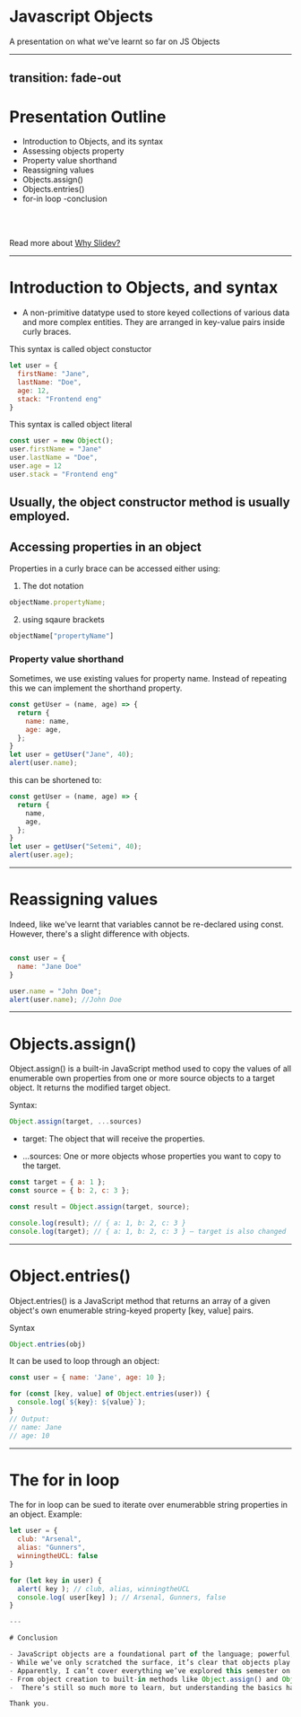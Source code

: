 <!-- ---
monaco: true
# You can also start simply with 'default'
theme: seriph
# random image from a curated Unsplash collection by Anthony
# like them? see https://unsplash.com/collections/94734566/slidev
background: https://cover.sli.dev
# some information about your slides (markdown enabled)
title: Objects in Javascript
info: |
  ## Circle 11 Assignment
  Presentation slides on Javascript Objects.

# apply unocss classes to the current slide
class: text-center
# https://sli.dev/features/drawing
drawings:
  persist: true
# slide transition: https://sli.dev/guide/animations.html#slide-transitions
transition: slide-left
# enable MDC Syntax: https://sli.dev/features/mdc
mdc: true
# open graph
# seoMeta:
#  ogImage: https://cover.sli.dev

 -->

# Javascript Objects

A presentation on what we've learnt so far on JS Objects


<!-- <div @click="$slidev.nav.next" class="mt-12 py-1" hover:bg="white op-10">
  Press Space for next page <carbon:arrow-right />
</div>

<div class="abs-br m-6 text-xl">
  <button @click="$slidev.nav.openInEditor()" title="Open in Editor" class="slidev-icon-btn">
    <carbon:edit />
  </button>
  <a href="https://github.com/slidevjs/slidev" target="_blank" class="slidev-icon-btn">
    <carbon:logo-github />
  </a>
</div> -->

<!--
The last comment block of each slide will be treated as slide notes. It will be visible and editable in Presenter Mode along with the slide. [Read more in the docs](https://sli.dev/guide/syntax.html#notes)
-->

---
transition: fade-out
---

# Presentation Outline


- Introduction to Objects, and its syntax
- Assessing objects property
- Property value shorthand
- Reassigning values
- Objects.assign()
- Objects.entries()
- for-in loop
-conclusion
<br>
<br>

Read more about [Why Slidev?](https://sli.dev/guide/why)

<!--
You can have `style` tag in markdown to override the style for the current page.
Learn more: https://sli.dev/features/slide-scope-style
-->

<!--<style>
h1 {
  background-color: #2B90B6;
  background-image: linear-gradient(45deg, #4EC5D4 10%, #146b8c 20%);
  background-size: 100%;
  -webkit-background-clip: text;
  -moz-background-clip: text;
  -webkit-text-fill-color: transparent;
  -moz-text-fill-color: transparent;
}
</style>-->

<!--
Here is another comment.
-->

<!-- ---
transition: slide-up
level: 2 -->
---

# Introduction to Objects, and syntax

- A non-primitive datatype used to store keyed collections of various data and more complex entities. They are arranged in key-value pairs inside curly braces. 

This syntax is called object constuctor
```js {monaco}
let user = {
  firstName: "Jane",
  lastName: "Doe",
  age: 12,
  stack: "Frontend eng"
}
```
This syntax is called object literal
```js {monaco}
const user = new Object();
user.firstName = "Jane"
user.lastName = "Doe",
user.age = 12
user.stack = "Frontend eng"
```
Usually, the object constructor method is usually employed.
---

## Accessing properties in an object
Properties in a curly brace  can be accessed either using: 
1. The dot notation
```js
objectName.propertyName;
```

2. using sqaure brackets
```js
objectName["propertyName"]
```

### Property value shorthand
Sometimes, we use existing values for property name. Instead of repeating this we can implement the shorthand property.

```js
const getUser = (name, age) => {
  return {
    name: name,
    age: age,
  };
}
let user = getUser("Jane", 40);
alert(user.name);
```
this can be shortened to: 
```js
const getUser = (name, age) => {
  return {
    name,
    age,
  };
}
let user = getUser("Setemi", 40);
alert(user.age);
```
---

# Reassigning values
Indeed, like we've learnt that variables cannot be re-declared using const. However, there's a slight difference with objects. 
```js

const user = {
  name: "Jane Doe"
}

user.name = "John Doe";
alert(user.name); //John Doe
``` 
---

# Objects.assign()
Object.assign() is a built-in JavaScript method used to copy the values of all enumerable own properties from one or more source objects to a target object. It returns the modified target object.

Syntax: 
```js
Object.assign(target, ...sources)
```
- target: The object that will receive the properties.

- ...sources: One or more objects whose properties you want to copy to the target.

```js
const target = { a: 1 };
const source = { b: 2, c: 3 };

const result = Object.assign(target, source);

console.log(result); // { a: 1, b: 2, c: 3 }
console.log(target); // { a: 1, b: 2, c: 3 } — target is also changed
```

---

# Object.entries()
Object.entries() is a JavaScript method that returns an array of a given object's own enumerable string-keyed property [key, value] pairs.

Syntax
```js
Object.entries(obj)
```
It can be used to loop through an object: 
```js
const user = { name: 'Jane', age: 10 };

for (const [key, value] of Object.entries(user)) {
  console.log(`${key}: ${value}`);
}
// Output:
// name: Jane
// age: 10
```
---

# The for in loop
The for in loop can be sued to iterate over enumerabble string properties in an object. Example: 
```js
let user = {
  club: "Arsenal",
  alias: "Gunners",
  winningtheUCL: false
}

for (let key in user) {
  alert( key ); // club, alias, winningtheUCL
  console.log( user[key] ); // Arsenal, Gunners, false
}

---

# Conclusion

- JavaScript objects are a foundational part of the language; powerful, flexible, and essential for organizing and working with data. 
- While we’ve only scratched the surface, it’s clear that objects play a major role in everything from simple data structures to more advanced programming patterns.
- Apparently, I can’t cover everything we’ve explored this semester on JavaScript objects in just a few slides but, I’ve touched on some of the key concepts.
- From object creation to built-in methods like Object.assign() and Object.entries().
-  There’s still so much more to learn, but understanding the basics has given us a solid foundation to build on as we grow in our journey as world-class developers.

Thank you. 


